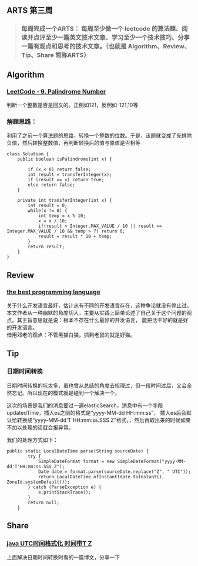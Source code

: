 ## ARTS 第三周

> ### 每周完成一个ARTS： 每周至少做一个 leetcode 的算法题、阅读并点评至少一篇英文技术文章、学习至少一个技术技巧、分享一篇有观点和思考的技术文章。（也就是 Algorithm、Review、Tip、Share 简称ARTS）  

## Algorithm
### [LeetCode - 9. Palindrome Number](https://leetcode.com/problems/palindrome-number/)
判断一个整数是否是回文的。正例如121，反例如-121,10等 

### 解题思路：  
利用了之前一个算法题的思路，转换一个整数的位数。于是，该题就变成了先排除负值，然后转换整数值，再判断转换后的值与原值是否相等
```
class Solution {
    public boolean isPalindrome(int x) {
        
        if (x < 0) return false;
        int result = transferInteger(x);
        if (result == x) return true;
        else return false;
    }
    
    private int transferInteger(int x) {
        int result = 0;
        while(x != 0) {
            int temp = x % 10;
            x = x / 10;
            if(result > Integer.MAX_VALUE / 10 || result == Integer.MAX_VALUE / 10 && temp > 7) return 0;
            result = result * 10 + temp;
        }
        return result;
    }
}
```  


## Review
### [the best programming language](http://coding-geek.com/the-best-programming-language/)
关于什么开发语言最好，估计从有不同的开发语言存在，这种争论就没有停止过。  
本文作者从一种幽默的角度切入，主要从实践上简单论述了自己关于这个问题的观点。其主旨意思就是说：根本不存在什么最好的开发语言，
能把活干好的就是好的开发语言。  
借用邓老的观点：不管黑猫白猫，抓到老鼠的就是好猫。


## Tip
### 日期时间转换
日期时间转换的坑太多，虽也曾从总结的角度去梳理过，但一段时间过后，又会全然忘记。所以现在的模式就是碰到一个解决一个。 
 
这次的场景是我们的消息要过一遍elasticSearch，消息中有一个字段updatedTime，插入es之前的格式是“yyyy-MM-dd HH:mm:ss”，
插入es后会默认给转换成“yyyy-MM-dd'T'HH:mm:ss.SSS Z”格式，，然后再取出来的时候如果不加以处理的话就会报异常。  

我们的处理方式如下：

```
public static LocalDateTime parse(String sourceDate) {
        try {
            SimpleDateFormat format = new SimpleDateFormat("yyyy-MM-dd'T'HH:mm:ss.SSS Z");
            Date date = format.parse(sourceDate.replace("Z", " UTC"));
            return LocalDateTime.ofInstant(date.toInstant(), ZoneId.systemDefault());
        } catch (ParseException e) {
            e.printStackTrace();
        }
        return null;
    }
```

## Share
### [java UTC时间格式化 时间带T Z](http://www.weizhixi.com/user/index/article/id/70.html)
上面解决日期时间转换时看的一篇博文，分享一下
